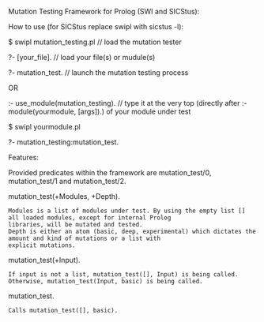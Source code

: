 Mutation Testing Framework for Prolog (SWI and SICStus):

How to use (for SICStus replace swipl with sicstus -l):


$ swipl mutation_testing.pl // load the mutation tester 

?- [your_file]. // load your file(s) or mudule(s)

?- mutation_test. // launch the mutation testing process


OR


:- use_module(mutation_testing). // type it at the very top 
                                    (directly after :- module(yourmodule, [args]).)
                                    of your module under test
                                    
$ swipl yourmodule.pl 

?- mutation_testing:mutation_test. 


Features:

Provided predicates within the framework are mutation_test/0, mutation_test/1 and mutation_test/2.

  mutation_test(+Modules, +Depth).

    Modules is a list of modules under test. By using the empty list [] all loaded modules, except for internal Prolog
    libraries, will be mutated and tested.
    Depth is either an atom (basic, deep, experimental) which dictates the amount and kind of mutations or a list with
    explicit mutations.
    
  mutation_test(+Input).
  
    If input is not a list, mutation_test([], Input) is being called. Otherwise, mutation_test(Input, basic) is being called.
    
  mutation_test.
  
    Calls mutation_test([], basic).
